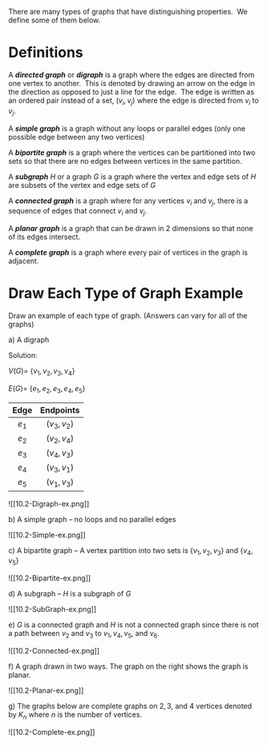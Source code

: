 There are many types of graphs that have distinguishing properties.  We define some of them below.

# Definitions

A **_directed graph_** or **_digraph_** is a graph where the edges are directed from one vertex to another.  This is denoted by drawing an arrow on the edge in the direction as opposed to just a line for the edge.  The edge is written as an ordered pair instead of a set, ($v_i, v_j$) where the edge is directed from $v_i$ to $v_j$.

A **_simple graph_** is a graph without any loops or parallel edges (only one possible edge between any two vertices)

A **_bipartite graph_** is a graph where the vertices can be partitioned into two sets so that there are no edges between vertices in the same partition.

A **_subgraph_** $H$ or a graph $G$ is a graph where the vertex and edge sets of $H$ are subsets of the vertex and edge sets of $G$

A **_connected graph_** is a graph where for any vertices $v_i$ and $v_j$, there is a sequence of edges that connect $v_i$ and $v_j$.

A **_planar graph_** is a graph that can be drawn in $2$ dimensions so that none of its edges intersect.

A **_complete graph_** is a graph where every pair of vertices in the graph is adjacent.

# Draw Each Type of Graph Example

Draw an example of each type of graph. (Answers can vary for all of the graphs)

a) A digraph

Solution:  

$V(G) =$ {$v_1, v_2, v_3, v_4$}

$E(G) =$ {$e_1, e_2, e_3, e_4, e_5$}

|Edge|Endpoints|
|:--:|:---:|
|$e_1$|($v_3, v_2$)|
|$e_2$|($v_2, v_4$)|
|$e_3$|($v_4, v_3$)|
|$e_4$|($v_3, v_1$)|
|$e_5$|($v_1, v_3$)|

![[10.2-Digraph-ex.png]]

b) A simple graph – no loops and no parallel edges 

![[10.2-Simple-ex.png]]

c) A bipartite graph – A vertex partition into two sets is {$v_1, v_2, v_3$} and {$v_4, v_5$}

![[10.2-Bipartite-ex.png]]

d) A subgraph – $H$ is a subgraph of $G$

![[10.2-SubGraph-ex.png]]

e) $G$ is a connected graph and $H$ is not a connected graph since there is not a path between $v_2$ and $v_3$ to $v_1, v_4, v_5$, and $v_6$.

![[10.2-Connected-ex.png]]

f) A graph drawn in two ways. The graph on the right shows the graph is planar.

![[10.2-Planar-ex.png]]

g) The graphs below are complete graphs on $2, 3$, and $4$ vertices denoted by $K_n$ where $n$ is the number of vertices.

![[10.2-Complete-ex.png]]